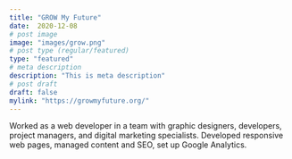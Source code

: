 ```yaml
---
title: "GROW My Future"
date:  2020-12-08
# post image
image: "images/grow.png"
# post type (regular/featured)
type: "featured"
# meta description
description: "This is meta description"
# post draft
draft: false
mylink: "https://growmyfuture.org/"
---
```



Worked as a web developer in a team with graphic designers, developers, project managers, and digital marketing specialists. Developed responsive web pages, managed content and SEO, set up Google Analytics.
